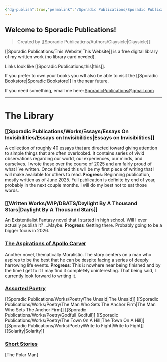 ```yaml
---
{"dg-publish":true,"permalink":"/Sporadic Publications/Sporadic Publications/","tags":["gardenEntry"]}
---
```



## Welcome to Sporadic Publications!
> Created by [[Sporadic Publications/Authors/Claysicle\|Claysicle]]


[[Sporadic Publications/This Website\|This Website]] is a free digital library of my written work (no library card needed).

Links look like [[Sporadic Publications/this\|this]].

If you prefer to own your books you will also be able to visit the [[Sporadic Bookstore\|Sporadic Bookstore]] in the near future. 

If you need something, email me here:
SporadicPublications@gmail.com

--- 

# The Library

### [[Sporadic Publications/Works/Essays/Essays On Invisibilities/Essays on Invisibilities\|Essays on Invisibilities]]
A collection of roughly 40 essays that are directed toward giving attention to simple things that are often overlooked. It contains series of vivid observations regarding our world, our experiences, our minds, and ourselves.
I wrote these over the course of 2025 and am fairly proud of what I’ve written. Once finished this will be my first piece of writing that I will make available for others to read.
**Progress**: Beginning publication, mostly written as of June 2025. Full publication is definite by end of year, probably in the next couple months. I will do my best not to eat those words.

### [[Written Works/WIP/DBATS/Daylight By A Thousand Stars\|Daylight By A Thousand Stars]]
An Existentialist Fantasy novel that I started in high school. 
Will I ever actually publish it? 
…Maybe.
**Progress**: Getting there. Probably going to be a bigger focus in 2026.

### <u>The Aspirations of Apollo Carver</u>
Another novel, thematically Moralistic. The story centers on a man who aspires to be the best that he can be despite facing a series of deeply harrowing life events. 
	**Progress**: This is nowhere near being finished and by the time I get to it I may find it completely uninteresting. That being said, I currently look forward to writing it.

### <u>Assorted Poetry</u>
[[Sporadic Publications/Works/Poetry/The Unsaid\|The Unsaid]]
[[Sporadic Publications/Works/Poetry/The Man Who Sets The Anchor Firm\|The Man Who Sets The Anchor Firm]]
[[Sporadic Publications/Works/Poetry/Godfull\|Godfull]]
[[Sporadic Publications/Works/Poetry/The Town On A Hill\|The Town On A Hill]]
[[Sporadic Publications/Works/Poetry/Write to Fight\|Write to Fight]]
[[Solarity\|Solarity]]

### <u>Short Stories</u>
[The Polar Man]


<div class="page-break" style="page-break-before: always;"></div>
